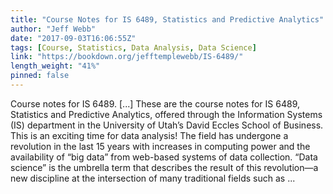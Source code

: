 ```yaml
---
title: "Course Notes for IS 6489, Statistics and Predictive Analytics"
author: "Jeff Webb"
date: "2017-09-03T16:06:55Z"
tags: [Course, Statistics, Data Analysis, Data Science]
link: "https://bookdown.org/jefftemplewebb/IS-6489/"
length_weight: "41%"
pinned: false
---
```


Course notes for IS 6489. [...] These are the course notes for IS 6489, Statistics and Predictive Analytics, offered through the Information Systems (IS) department in the University of Utah’s David Eccles School of Business. This is an exciting time for data analysis! The field has undergone a revolution in the last 15 years with increases in computing power and the availability of “big data” from web-based systems of data collection. “Data science” is the umbrella term that describes the result of this revolution—a new discipline at the intersection of many traditional fields such as ...
